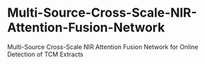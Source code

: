 # Multi-Source-Cross-Scale-NIR-Attention-Fusion-Network
Multi-Source Cross-Scale NIR Attention Fusion Network for Online Detection of TCM Extracts
